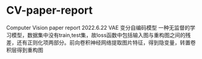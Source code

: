 # CV-paper-report
Computer Vision paper report
2022.6.22
VAE 变分自编码模型
一种无监督的学习模型，数据集中没有train,test集，故loss函数中包括输入图与重构图之间的残差，还有正则化项两部分。前向卷积神经网络提取图片特征，得到隐变量，转置卷积层得到重构图

